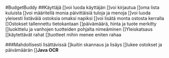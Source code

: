 #BudgetBuddy
##Käyttäjä
[]voi luoda käyttäjän
	[]voi kirjautua
	[]oma lista kuluista
	[]voi määritellä monia päivittäisiä tuloja ja menoja
	[]voi luoda yleisesti listäväiä ostoksia omaksi napiksi
	[]voi lisätä monta ostosta kerralla
[]Ostokset tallennettu tietokantaan
	[]päivämäärä, hinta ja tuote merkitty
	[]luokittelu ja vanhojen tuotteiden pohjalta nimeäminen
[]Yleiskatsaus
	[]käytettävät rahat
	[]tuotteet mihin menee eniten rahaa

###Mahdollisesti lisättävissä
[]kuitin skannaus ja lisäys
	[]lukee ostokset ja päivämäärän
	[]**Java OCR**
